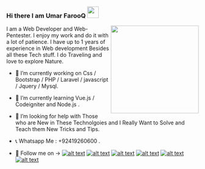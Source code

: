 ### Hi there I am Umar FarooQ <img src="https://media.tenor.com/images/822fb670841c6f6582fefbb82e338a50/tenor.gif" width="30px">
<img align='right' src="https://media.giphy.com/media/M9gbBd9nbDrOTu1Mqx/giphy.gif" width="230">
I am a Web Developer and Web-Pentester. I enjoy my work and do it with a lot of patience. I have up to 1 years of experience in Web development Besides all these Tech stuff. I do Traveling and love to explore Nature.

 -  🔭 I’m currently working on  Css / Bootstrap / PHP / Laravel / javascript / Jquery / Mysql.
 -  🌱 I’m currently learning Vue.js / Codeigniter and Node.js .
 -  🤔 I’m looking for help with Those who are New in These Technolgoies and I Really Want to Solve and Teach them New Tricks and Tips.
 -  📞 Whatsapp Me : +92419260600 .
-  📱 Follow me on ->
      [![alt text][1.1]][1]
      [![alt text][2.1]][2]
      [![alt text][3.1]][3]
      [![alt text][4.1]][4]
      [![alt text][5.1]][5]
      [![alt text][6.1]][6]


      <!-- links to social media icons -->
      <!-- no need to change these -->

      <!-- icons with padding -->

      [1.1]: http://i.imgur.com/tXSoThF.png (twitter icon with padding)
      [2.1]: http://i.imgur.com/P3YfQoD.png (facebook icon with padding)
      [3.1]: http://i.imgur.com/yCsTjba.png (google plus icon with padding)
      [4.1]: http://i.imgur.com/YckIOms.png (tumblr icon with padding)
      [5.1]: http://i.imgur.com/1AGmwO3.png (dribbble icon with padding)
      [6.1]: http://i.imgur.com/0o48UoR.png (github icon with padding)

      <!-- icons without padding -->

      [1.2]: http://i.imgur.com/wWzX9uB.png (twitter icon without padding)
      [2.2]: http://i.imgur.com/fep1WsG.png (facebook icon without padding)
      [3.2]: http://i.imgur.com/VlgBKQ9.png (google plus icon without padding)
      [4.2]: http://i.imgur.com/jDRp47c.png (tumblr icon without padding)
      [5.2]: http://i.imgur.com/Vvy3Kru.png (dribbble icon without padding)
      [6.2]: http://i.imgur.com/9I6NRUm.png (github icon without padding)


      <!-- links to your social media accounts -->
      <!-- update these accordingly -->

      [1]: http://www.twitter.com/carlsednaoui
      [2]: http://www.facebook.com/sednaoui
      [3]: https://plus.google.com/+CarlSednaoui
      [4]: http://carlsed.tumblr.com
      [5]: http://dribbble.com/carlsednaoui
      [6]: http://www.github.com/carlsednaoui
